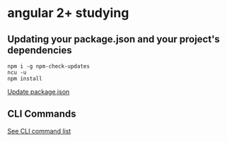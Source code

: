 # angular 2+ studying

## Updating your package.json and your project's dependencies
`npm i -g npm-check-updates`  
`ncu -u`  
`npm install`  

[Update package.json](https://www.npmjs.com/package/npm-check-updates)

## CLI Commands
[See CLI command list](https://angular.io/cli)
